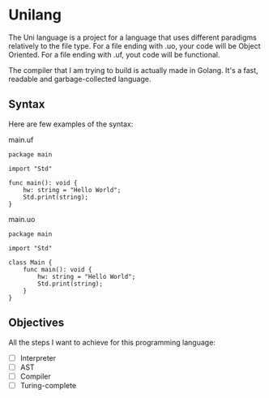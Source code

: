 # Unilang
The Uni language is a project for a language that uses different paradigms relatively to the file type.
For a file ending with .uo, your code will be Object Oriented. For a file ending with .uf, yout code will be functional.

The compiler that I am trying to build is actually made in Golang. It's a fast, readable and garbage-collected language.

## Syntax

Here are few examples of the syntax:

main.uf
```
package main

import "Std"

func main(): void {
    hw: string = "Hello World";
    Std.print(string);
}
```

main.uo
```
package main

import "Std"

class Main {
    func main(): void {
        hw: string = "Hello World";
        Std.print(string);
    }
}
```

## Objectives

All the steps I want to achieve for this programming language:
- [ ] Interpreter
- [ ] AST
- [ ] Compiler
- [ ] Turing-complete